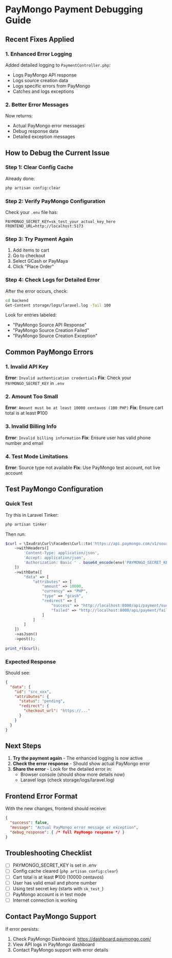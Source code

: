 # PayMongo Payment Debugging Guide

## Recent Fixes Applied

### 1. Enhanced Error Logging
Added detailed logging to `PaymentController.php`:
- Logs PayMongo API response
- Logs source creation data
- Logs specific errors from PayMongo
- Catches and logs exceptions

### 2. Better Error Messages
Now returns:
- Actual PayMongo error messages
- Debug response data
- Detailed exception messages

## How to Debug the Current Issue

### Step 1: Clear Config Cache
Already done:
```bash
php artisan config:clear
```

### Step 2: Verify PayMongo Configuration
Check your `.env` file has:
```env
PAYMONGO_SECRET_KEY=sk_test_your_actual_key_here
FRONTEND_URL=http://localhost:5173
```

### Step 3: Try Payment Again
1. Add items to cart
2. Go to checkout
3. Select GCash or PayMaya
4. Click "Place Order"

### Step 4: Check Logs for Detailed Error
After the error occurs, check:
```bash
cd backend
Get-Content storage/logs/laravel.log -Tail 100
```

Look for entries labeled:
- "PayMongo Source API Response"
- "PayMongo Source Creation Failed"  
- "PayMongo Source Creation Exception"

## Common PayMongo Errors

### 1. Invalid API Key
**Error**: `Invalid authentication credentials`
**Fix**: Check your `PAYMONGO_SECRET_KEY` in `.env`

### 2. Amount Too Small
**Error**: `Amount must be at least 10000 centavos (100 PHP)`
**Fix**: Ensure cart total is at least ₱100

### 3. Invalid Billing Info
**Error**: `Invalid billing information`
**Fix**: Ensure user has valid phone number and email

### 4. Test Mode Limitations
**Error**: Source type not available
**Fix**: Use PayMongo test account, not live account

## Test PayMongo Configuration

### Quick Test
Try this in Laravel Tinker:
```php
php artisan tinker
```

Then run:
```php
$curl = \Ixudra\Curl\Facades\Curl::to('https://api.paymongo.com/v1/sources')
    ->withHeaders([
        'Content-Type: application/json',
        'Accept: application/json',
        'Authorization: Basic ' . base64_encode(env('PAYMONGO_SECRET_KEY') . ':')
    ])
    ->withData([
        "data" => [
            "attributes" => [
                "amount" => 10000,
                "currency" => "PHP",
                "type" => "gcash",
                "redirect" => [
                    "success" => "http://localhost:8000/api/payment/success",
                    "failed" => "http://localhost:8000/api/payment/failed"
                ]
            ]
        ]
    ])
    ->asJson()
    ->post();
    
print_r($curl);
```

### Expected Response
Should see:
```json
{
  "data": {
    "id": "src_xxx",
    "attributes": {
      "status": "pending",
      "redirect": {
        "checkout_url": "https://..."
      }
    }
  }
}
```

## Next Steps

1. **Try the payment again** - The enhanced logging is now active
2. **Check the error response** - Should show actual PayMongo error
3. **Share the error** - Look for the detailed error in:
   - Browser console (should show more details now)
   - Laravel logs (check storage/logs/laravel.log)

## Frontend Error Format

With the new changes, frontend should receive:
```json
{
  "success": false,
  "message": "Actual PayMongo error message or exception",
  "debug_response": { /* full PayMongo response */ }
}
```

## Troubleshooting Checklist

- [ ] PAYMONGO_SECRET_KEY is set in .env
- [ ] Config cache cleared (`php artisan config:clear`)
- [ ] Cart total is at least ₱100 (10000 centavos)
- [ ] User has valid email and phone number
- [ ] Using test secret key (starts with `sk_test_`)
- [ ] PayMongo account is in test mode
- [ ] Internet connection is working

## Contact PayMongo Support

If error persists:
1. Check PayMongo Dashboard: https://dashboard.paymongo.com/
2. View API logs in PayMongo dashboard
3. Contact PayMongo support with error details

